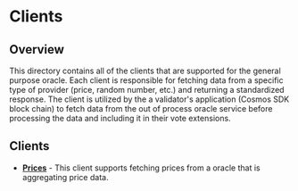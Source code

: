 # Clients

## Overview

This directory contains all of the clients that are supported for the general purpose oracle. Each client is responsible for fetching data from a specific type of provider (price, random number, etc.) and returning a standardized response. The client is utilized by the a validator's application (Cosmos SDK block chain) to fetch data from the out of process oracle service before processing the data and including it in their vote extensions.

## Clients

* **[Prices](./oracle/)** - This client supports fetching prices from a oracle that is aggregating price data.
